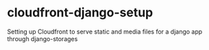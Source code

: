 # cloudfront-django-setup
Setting up Cloudfront to serve static and media files for a django app through django-storages
